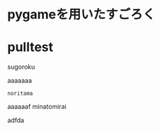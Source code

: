 # pygameを用いたすごろく
# pulltest
sugoroku

aaaaaaa


    noritama
    
  aaaaaaf
  minatomirai

  adfda

